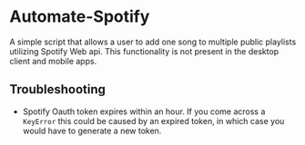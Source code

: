 # Automate-Spotify
A simple script that allows a user to add one song to multiple public playlists utilizing Spotify Web api.
This functionality is not present in the desktop client and mobile apps. 

## Troubleshooting
* Spotify Oauth token expires within an hour. If you come across a `KeyError` this could
be caused by an expired token, in which case you would have to generate a new token.

